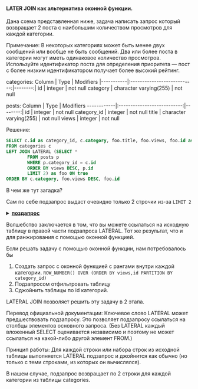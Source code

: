 #### LATER JOIN как альтернатива оконной функции.

Дана схема представленная ниже, задача написать запрос который возвращает 2 поста с наибольшим количеством просмотров для каждой категории.

Примечание:
В некоторых категориях может быть менее двух сообщений или вообще не быть сообщений.
Два или более поста в категории могут иметь одинаковое количество просмотров. 
Используйте идентификатор поста для определения приоритета — пост с более низким идентификатором получает более высокий рейтинг.

categories:
 Column     | Type                        | Modifiers
|-----------|:---------------------------:|--------:|
id          | integer                     | not null
category    | character varying(255)      | not null

posts:
 Column     | Type                        | Modifiers
------------|:---------------------------:|--------:|
id          | integer                     | not null
category_id | integer                     | not null
title       | character varying(255)      | not null
views       | integer                     | not null


Решение:
```SQL
SELECT c.id as category_id, c.category, foo.title, foo.views, foo.id as post_id
FROM categories c
LEFT JOIN LATERAL (SELECT *
        FROM posts p
        WHERE p.category_id = c.id 
        ORDER BY views DESC, p.id
        LIMIT 2) as foo ON true
ORDER BY c.category, foo.views DESC, foo.id
```

В чем же тут загадка? 
  


Сам по себе подзапрос выдаст очевидно только 2 строчки из-за ```LIMIT 2```
<details><summary><b><u> поздапрос </u></b></summary>
<p>

```SQL
SELECT *
FROM posts p
--WHERE p.category_id = c.id 
ORDER BY views DESC, p.id
LIMIT 2
``` 
</p>
</details>

Волшебство заключается в том, что вы можете ссылаться на исходную таблицу в правой части подзапроса LATERAL. 
Тот же результат, что и для ранжирования с помощью оконной функцией. 

Если решать задачу с помощью оконной функции, нам потребовалось бы 
1) Создать запрос с оконной функцией с рангами внутри каждой категории. 
```ROW_NUMBER() OVER (ORDER BY views,id PARTITION BY category_id)```
2) Подзапросом отфильтровать таблицу 
3) Сджойнить таблицы по id категорий.

LATERAL JOIN позволяет решить эту задачу в 2 этапа. 

Перевод официальной документации:
Ключевое слово LATERAL может предшествовать подзапросу. 
Это позволяет подзапросу ссылаться на столбцы элементов основного запроса.
(Без LATERAL каждый вложенный SELECT оценивается независимо и поэтому не может ссылаться на какой-либо другой элемент FROM.)

Принцип работы:
Для каждой строки или набора строк из исходной таблицы выполняется LATERAL подзапрос и джойнится как обычно (но только с теми строками, из которых он вычислялся).

В нашем случае, подзапрос возвращает по 2 строки для каждой категории из таблицы categories.


